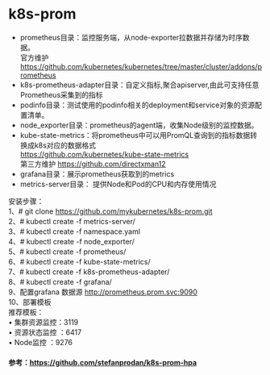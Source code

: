 # k8s-prom

- prometheus目录：监控服务端，从node-exporter拉数据并存储为时序数据。  
  官方维护 https://github.com/kubernetes/kubernetes/tree/master/cluster/addons/prometheus  
- k8s-prometheus-adapter目录：自定义指标,聚合apiserver,由此可支持任意Prometheus采集到的指标
- podinfo目录：测试使用的podinfo相关的deployment和service对象的资源配置清单。
- node_exporter目录：prometheus的agent端，收集Node级别的监控数据。
- kube-state-metrics：将prometheus中可以用PromQL查询到的指标数据转换成k8s对应的数据格式  
  https://github.com/kubernetes/kube-state-metrics  
  第三方维护 https://github.com/directxman12  
- grafana目录：展示prometheus获取到的metrics
- metrics-server目录： 提供Node和Pod的CPU和内存使用情况

安装步骤：  
1、# git clone https://github.com/mykubernetes/k8s-prom.git  
2、# kubectl create -f metrics-server/  
3、# kubectl create -f namespace.yaml  
4、# kubectl create -f node_exporter/  
5、# kubectl create -f prometheus/  
6、# kubectl create -f kube-state-metrics/  
7、# kubectl create -f k8s-prometheus-adapter/  
8、# kubectl create -f grafana/  
9、配置grafana 数据源 http://prometheus.prom.svc:9090  
10、部署模板  
推荐模板：  
• 集群资源监控：3119  
• 资源状态监控 ：6417  
• Node监控 ：9276  
#### 参考：https://github.com/stefanprodan/k8s-prom-hpa

